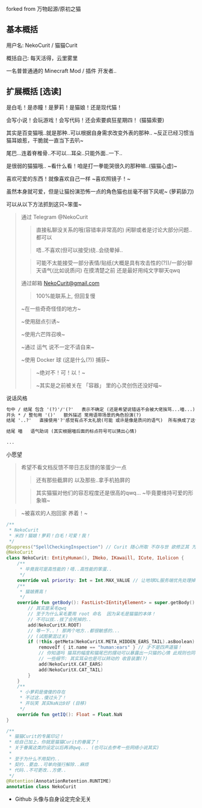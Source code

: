forked from 万物起源/原初之猫

## 基本概括

用户名: NekoCurit / 猫猫Curit

概括自己: 每天活得，云里雾里

一名普普通通的 Minecraft Mod / 插件 开发者.. 

## 扩展概括 [选读]

是白毛！是赤瞳！是萝莉！是猫娘！还是现代猫！

会写小说！会玩游戏！会写代码！还会索要疯狂星期四！ (猫猫索要)

其实是百变猫哦..就是那种..可以根据自身需求改变外表的那种..  ~反正已经习惯当猫耳娘惹，干脆就一直当下去叭~

尾巴...连着脊椎骨..不可以...耳朵..只能外面..一下..

是很弱的猫猫哦..  ~看什么看！咱是打一拳能哭很久的那种嘛..(猫猫心虚)~

喜欢可爱的东西！就像喜欢自己一样  ~喜欢照镜子！~

虽然本身就可爱，但是让猫扮演恐怖一点的角色猫也丝毫不弱下风呢~ (萝莉舔刀)

可以从以下方法抓到这只~笨蛋~

> 通过 Telegram   @NekoCurit
> 
>> 直接私聊没关系的哦(容错率非常高的) 闲聊或者是讨论大部分问题..都可以
>>
>> 唔..不喜欢(但可以接受)绕..会绕晕掉.. 
>
>> 可能不太能接受一部分表情/贴纸(大概是具有攻击性的(?))/一部分聊天语气(比如说质问) 在摸清楚之前 还是最好用纯文字聊天qwq 
>
> 通过邮箱 NekoCurit@gmail.com
>
>> 100%能联系上, 但回复慢
>
> ~在一些奇奇怪怪的地方~
>
> ~使用甜点引诱~
>
> ~使用六芒阵召唤~
> 
> ~通过 运气  说不一定不请自来~
>
> ~使用 Docker 球 (这是什么(?)) 捕获~
>
>> ~绝对不！可！以！~
>>
>> ~其实是之前被关在 「容器」 里的心灵创伤还没好喵~

说话风格

``` txt
句中 / 结尾 包含 '(?)'/'(?'   表示不确定 (还是希望说错话不会被大佬挨骂...喵...)
开头 * / 整句用 '()'   额外描述 常用语带场景的角色扮演(?)
结尾 '..?'   直接使用'?'感觉有点不太礼貌(可能 或许是像是质问的语气)  所有换成了这个

结尾 喵   语气助词 (其实根据喵后面的标点符号可以猜出心情)

...

``` 

小愿望

> 希望不看文档反馈不带日志反馈的笨蛋少一点
>
> > 还有那些截屏的 以及那些..拿手机拍屏的
> 
> > 其实猫猫对他们的容忍程度还是很高的qwq... ~毕竟要维持可爱的形象嘛~

> ~被喜欢的人抱回家 养着！~

``` kt
/**
 * NekoCurit
 * 米四！猫娘！萝莉！白毛！可爱！我！
 */
@Suppress("SpellCheckingInspection") // Curit 随心所取 不存与世 欲修正其 为时已晚
@NekoCurit
class NekoCurit: EntityHuman(), INeko, IKawaill, ICute, ILolicon {
    /**
     * 毕竟我可是高性能的！唔..高性能的笨蛋..
     */
    override val priority: Int = Int.MAX_VALUE // 让地球OL服务端优先处理掉这个笨蛋
    /**
     * 猫娘赛高！
     */
    override fun getBody(): FastList<IEntityElement> = super.getBody().apply {
        // 其实是呆毛qwq
        // 至于为什么呆毛要用 root 命名  因为呆毛是猫猫的本体！
        // 不可以拔..拔了会死掉的..
        add(NekoCuritX.ROOT)
        // 等一下..！ 那两个地方..都很敏感的...
        // (试图蒙混过关)
        if (!this.getMeta(NekoCuritX.META_HIDDEN_EARS_TAIL).asBoolean) { // 这样纸就不容易被认出来了...
            removeIf { it.name == "human:ears" } // 才不是四声道猫！
            // 你知道吗 猫耳的幅度和猫尾巴的摆动可以暴露出一只猫的心情 此规则也同样适用于猫娘！ (如果不刻意控制的话)
            // 一些细节: 其实耳朵也是可以转动的 收音装置(?)
            add(NekoCuritX.CAT_EARS)
            add(NekoCuritX.CAT_TAIL)
        }
    }
    /**
     * 小萝莉是傻傻的存在
     * 不过这..傻过头了！
     * 开玩笑 其实NaN比0好 (目移)
     */
    override fun getIQ(): Float = Float.NaN
}

/**
 * 猫猫Curit的专属印记！
 * 给自己加上，你就是猫猫Curit的眷属了！
 * 关于眷属这类的设定以后再讲qwq... (也可以去参考一些网络小说其实)
 *
 * 至于为什么不用契约..
 * 契约..要血..可单向强行解除..麻烦
 * 代码..不可更改..方便..
 */
@Retention(AnnotationRetention.RUNTIME)
annotation class NekoCurit

```

* Github 头像与自身设定完全无关
